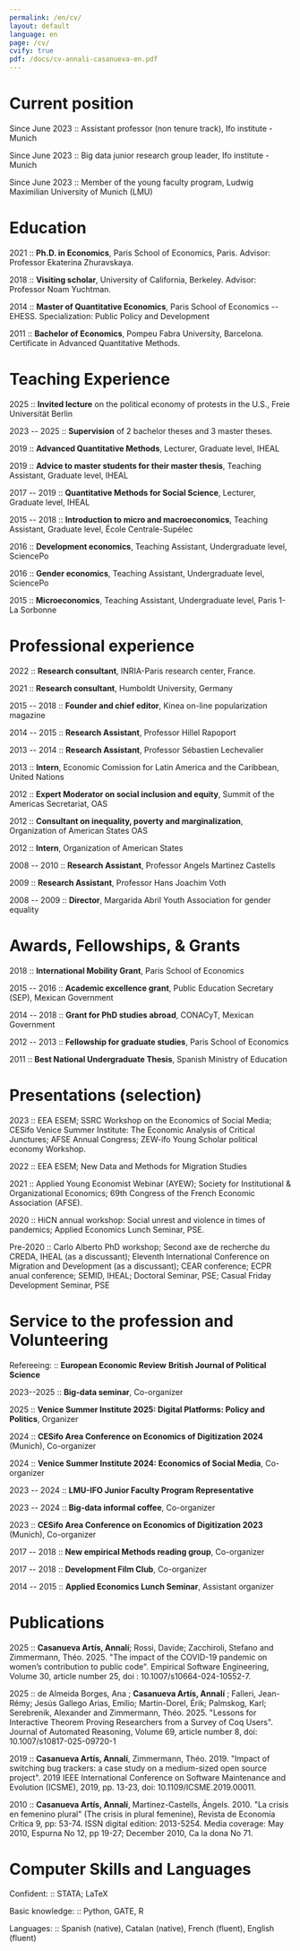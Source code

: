 ```yaml
---
permalink: /en/cv/
layout: default
language: en
page: /cv/
cvify: true
pdf: /docs/cv-annali-casanueva-en.pdf
---
```


Current position
================

Since June 2023 :: Assistant professor (non tenure track), Ifo institute - Munich 

Since June 2023 :: Big data junior research group leader, Ifo institute - Munich

Since June 2023 :: Member of the young faculty program, Ludwig Maximilian University of Munich (LMU)

Education
=========

2021 :: **Ph.D. in Economics**, Paris School of Economics, Paris. Advisor: Professor Ekaterina Zhuravskaya.

2018 :: **Visiting scholar**, University of California, Berkeley. Advisor: Professor Noam Yuchtman.

2014 :: **Master of Quantitative Economics**, Paris School of Economics -- EHESS. Specialization: Public Policy and Development

2011 :: **Bachelor of Economics**, Pompeu Fabra University, Barcelona. Certificate in Advanced Quantitative Methods.

Teaching Experience
===================

2025 :: **Invited lecture** on the political economy of protests in the U.S., Freie Universität Berlin

2023 -- 2025 :: **Supervision** of 2 bachelor theses and 3 master theses.

2019 :: **Advanced Quantitative Methods**, Lecturer, Graduate level, IHEAL

2019 :: **Advice to master students for their master thesis**, Teaching Assistant, Graduate level, IHEAL

2017 -- 2019 :: **Quantitative Methods for Social Science**, Lecturer, Graduate level, IHEAL

2015 -- 2018 :: **Introduction to micro and macroeconomics**, Teaching Assistant, Graduate level, École Centrale-Supélec

2016 :: **Development economics**, Teaching Assistant, Undergraduate level, SciencePo

2016 :: **Gender economics**, Teaching Assistant, Undergraduate level, SciencePo

2015 :: **Microeconomics**, Teaching Assistant, Undergraduate level, Paris 1-La Sorbonne

Professional experience
=======================

2022 :: **Research consultant**, INRIA-Paris research center, France.

2021 :: **Research consultant**, Humboldt University, Germany

2015 -- 2018 :: **Founder and chief editor**, Kinea on-line popularization magazine

2014 -- 2015 :: **Research Assistant**, Professor Hillel Rapoport

2013 -- 2014 :: **Research Assistant**, Professor Sébastien Lechevalier

2013 :: **Intern**, Economic Comission for Latin America and the Caribbean, United Nations

2012 :: **Expert Moderator on social inclusion and equity**, Summit of the Americas Secretariat, OAS

2012 :: **Consultant on inequality, poverty and marginalization**, Organization of American States OAS

2012 :: **Intern**, Organization of American States

2008 -- 2010 :: **Research Assistant**, Professor Angels Martinez Castells

2009 :: **Research Assistant**, Professor Hans Joachim Voth

2008 -- 2009 :: **Director**, Margarida Abril Youth Association for gender equality



Awards, Fellowships, & Grants
=============================

2018 :: **International Mobility Grant**, Paris School of Economics

2015 -- 2016 :: **Academic excellence grant**, Public Education Secretary (SEP), Mexican Government

2014 -- 2018 :: **Grant for PhD studies abroad**, CONACyT, Mexican Government

2012 -- 2013 :: **Fellowship for graduate studies**, Paris School of Economics

2011 :: **Best National Undergraduate Thesis**, Spanish Ministry of Education


Presentations (selection)
========================

2023 :: EEA ESEM; 
SSRC Workshop on the Economics of Social Media;
CESifo Venice Summer Institute: The Economic Analysis of Critical Junctures;
AFSE Annual Congress;
ZEW-ifo Young Scholar political economy Workshop.

2022 :: EEA ESEM;
New Data and Methods for Migration Studies

2021 :: Applied Young Economist Webinar (AYEW);
Society for Institutional & Organizational Economics;
69th Congress of the French Economic Association (AFSE).

2020 :: HiCN annual workshop: Social unrest and violence in times of pandemics;
Applied Economics Lunch Seminar, PSE.

Pre-2020 :: Carlo Alberto PhD workshop; Second axe de recherche du CREDA, IHEAL (as a discussant);
Eleventh International Conference on Migration and Development (as a discussant); CEAR
conference; ECPR anual conference; SEMID, IHEAL; Doctoral Seminar, PSE; Casual Friday
Development Seminar, PSE


Service to the profession and Volunteering
==========================================

Refereeing: :: **European Economic Review** **British Journal of Political Science**

2023--2025 :: **Big-data seminar**, Co-organizer

2025 :: **Venice Summer Institute 2025: Digital Platforms: Policy and Politics**, Organizer

2024 :: **CESifo Area Conference on Economics of Digitization 2024** (Munich), Co-organizer

2024 :: **Venice Summer Institute 2024: Economics of Social Media**, Co-organizer

2023 -- 2024 :: **LMU-IFO Junior Faculty Program Representative**

2023 -- 2024 :: **Big-data informal coffee**, Co-organizer

2023 :: **CESifo Area Conference on Economics of Digitization 2023** (Munich), Co-organizer

2017 -- 2018 :: **New empirical Methods reading group**, Co-organizer

2017 -- 2018 :: **Development Film Club**, Co-organizer

2014 -- 2015 :: **Applied Economics Lunch Seminar**, Assistant organizer

Publications
============

2025 :: **Casanueva Artís, Annalí**; Rossi, Davide; Zacchiroli, Stefano and Zimmermann, Théo. 2025. "The impact of the COVID-19 pandemic on women’s contribution to public code". Empirical Software Engineering, Volume 30, article number 25, doi : 10.1007/s10664-024-10552-7.

2025 :: de Almeida Borges, Ana ; **Casanueva Artís, Annalí** ; Falleri, Jean-Rémy; Jesús Gallego Arias, Emilio; Martin-Dorel, Érik; Palmskog, Karl; Serebrenik, Alexander and Zimmermann, Théo. 2025. "Lessons for Interactive Theorem Proving Researchers from a Survey of Coq Users". Journal of Automated Reasoning,  Volume 69, article number 8, doi: 10.1007/s10817-025-09720-1

2019 :: **Casanueva Artís, Annalí**, Zimmermann, Théo. 2019. "Impact of switching bug trackers: a case study on a medium-sized open source project". 2019 IEEE International Conference on Software Maintenance and Evolution (ICSME), 2019, pp. 13-23, doi: 10.1109/ICSME.2019.00011.

2010 :: **Casanueva Artís, Annalí**, Martinez-Castells, Ángels. 2010. "La crisis en femenino plural" (The crisis in plural femenine), Revista de Economía Crítica 9, pp: 53-74. ISSN digital edition: 2013-5254. Media coverage: May 2010, Espurna No 12, pp 19-27; December 2010, Ca la dona No 71.

Computer Skills and Languages
=============================

Confident: :: STATA; LaTeX

Basic knowledge: :: Python, GATE, R

Languages: :: Spanish (native), Catalan (native), French (fluent), English (fluent)
